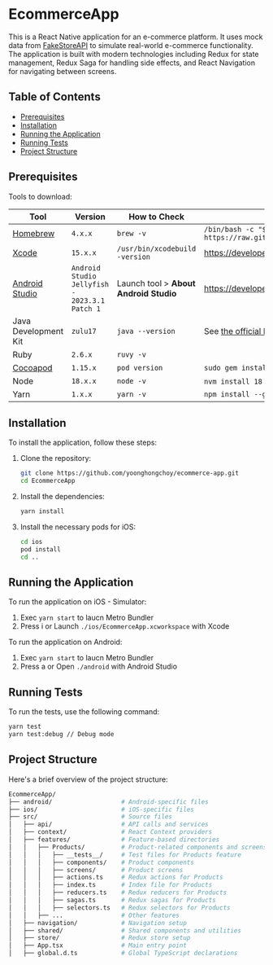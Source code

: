 # EcommerceApp

This is a React Native application for an e-commerce platform. It uses mock data from [FakeStoreAPI](https://fakestoreapi.com/docs) to simulate real-world e-commerce functionality. The application is built with modern technologies including Redux for state management, Redux Saga for handling side effects, and React Navigation for navigating between screens.

## Table of Contents

- [Prerequisites](#prerequisites)
- [Installation](#installation)
- [Running the Application](#running-the-application)
- [Running Tests](#running-tests)
- [Project Structure](#project-structure)

## Prerequisites

Tools to download:

| Tool                                                                | Version                                       | How to Check                           | How to Get                                                                                                                             |
| ------------------------------------------------------------------- | --------------------------------------------- | -------------------------------------- | -------------------------------------------------------------------------------------------------------------------------------------- |
| [Homebrew](https://brew.sh/ 'Homebrew')                             | `4.x.x`                                       | `brew -v`                              | `/bin/bash -c "$(curl -fsSL https://raw.githubusercontent.com/Homebrew/install/HEAD/install.sh)"`                                      |
| [Xcode](https://itunes.apple.com/us/app/xcode/id497799835?mt=12)    | `15.x.x`                                      | `/usr/bin/xcodebuild -version`         | https://developer.apple.com/xcode/                                                                                                     |
| [Android Studio](https://developer.android.com/studio)              | `Android Studio Jellyfish - 2023.3.1 Patch 1` | Launch tool > **About Android Studio** | https://developer.android.com/studio                                                                                                   |
| Java Development Kit                                                | `zulu17`                                      | `java --version`                       | See [the official React Native documentation](https://reactnative.dev/docs/set-up-your-environment?platform=android) for instructions. |
| Ruby                                                                | `2.6.x`                                       | `ruvy -v`                              |                                                                                                                                        |
| [Cocoapod](https://guides.cocoapods.org/using/getting-started.html) | `1.15.x`                                      | `pod version`                          | `sudo gem install cocoapods`                                                                                                           |
| Node                                                                | `18.x.x`                                      | `node -v`                              | `nvm install 18` or `brew install node@18`                                                                                             |
| Yarn                                                                | `1.x.x`                                       | `yarn -v`                              | `npm install --global yarn`                                                                                                            |

## Installation

To install the application, follow these steps:

1. Clone the repository:

   ```sh
   git clone https://github.com/yoonghongchoy/ecommerce-app.git
   cd EcommerceApp
   ```

2. Install the dependencies:

   ```sh
   yarn install
   ```

3. Install the necessary pods for iOS:

   ```sh
   cd ios
   pod install
   cd ..
   ```

## Running the Application

To run the application on iOS - Simulator:

1. Exec `yarn start` to laucn Metro Bundler
2. Press i or Launch `./ios/EcommerceApp.xcworkspace` with Xcode

To run the application on Android:

1. Exec `yarn start` to laucn Metro Bundler
2. Press a or Open `./android` with Android Studio

## Running Tests

To run the tests, use the following command:

```sh
yarn test
yarn test:debug // Debug mode
```

## Project Structure

Here's a brief overview of the project structure:

```bash
EcommerceApp/
├── android/                   # Android-specific files
├── ios/                       # iOS-specific files
├── src/                       # Source files
│   ├── api/                   # API calls and services
│   ├── context/               # React Context providers
│   ├── features/              # Feature-based directories
│   │   ├── Products/          # Product-related components and screens
│   │   │   ├── __tests__/     # Test files for Products feature
│   │   │   ├── components/    # Product components
│   │   │   ├── screens/       # Product screens
│   │   │   ├── actions.ts     # Redux actions for Products
│   │   │   ├── index.ts       # Index file for Products
│   │   │   ├── reducers.ts    # Redux reducers for Products
│   │   │   ├── sagas.ts       # Redux sagas for Products
│   │   │   ├── selectors.ts   # Redux selectors for Products
│   │   ├── ...                # Other features
│   ├── navigation/            # Navigation setup
│   ├── shared/                # Shared components and utilities
│   ├── store/                 # Redux store setup
│   ├── App.tsx                # Main entry point
│   ├── global.d.ts            # Global TypeScript declarations
```
